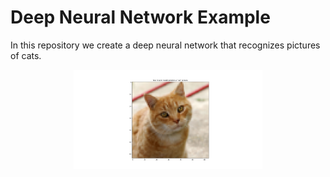 # Deep Neural Network Example

In this repository we create a deep neural network that recognizes pictures of cats.

<p>
<center>
<img src="./images/Figure_3.png"  width="60%"> 
</center>
</p>